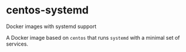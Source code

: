 # centos-systemd
Docker images with systemd support

A Docker image based on `centos` that runs `systemd` with a minimal set of services.
